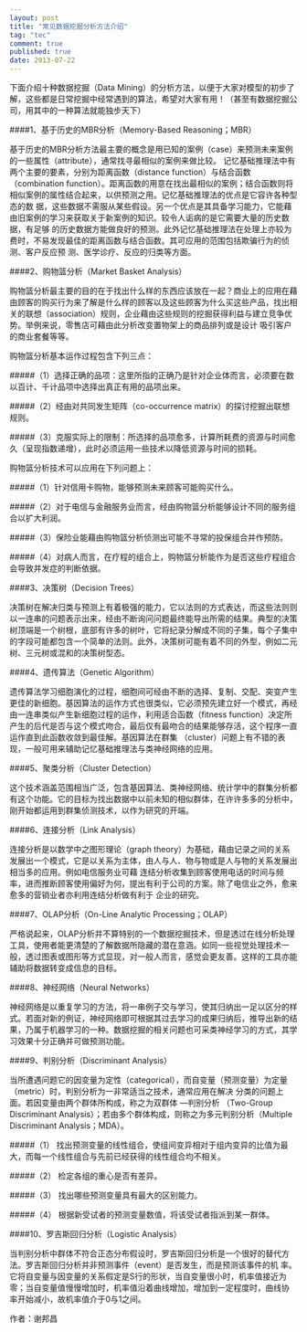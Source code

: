 ```yaml
---
layout: post
title: "常见数据挖掘分析方法介绍"
tag: "tec"
comment: true
published: true
date: 2013-07-22
---
```


下面介绍十种数据挖掘（Data Mining）的分析方法，以便于大家对模型的初步了解，这些都是日常挖掘中经常遇到的算法，希望对大家有用！（甚至有数据挖掘公司，用其中的一种算法就能独步天下）

####1、基于历史的MBR分析（Memory-Based Reasoning；MBR）

基于历史的MBR分析方法最主要的概念是用已知的案例（case）来预测未来案例的一些属性（attribute），通常找寻最相似的案例来做比较。
记忆基础推理法中有两个主要的要素，分别为距离函数（distance function）与结合函数（combination function）。距离函数的用意在找出最相似的案例；结合函数则将相似案例的属性结合起来，以供预测之用。记忆基础推理法的优点是它容许各种型态的数 据，这些数据不需服从某些假设。另一个优点是其具备学习能力，它能藉由旧案例的学习来获取关于新案例的知识。较令人诟病的是它需要大量的历史数据，有足够 的历史数据方能做良好的预测。此外记忆基础推理法在处理上亦较为费时，不易发现最佳的距离函数与结合函数。其可应用的范围包括欺骗行为的侦测、客户反应预 测、医学诊疗、反应的归类等方面。

####2、购物篮分析（Market Basket Analysis）

购物篮分析最主要的目的在于找出什么样的东西应该放在一起？商业上的应用在藉由顾客的购买行为来了解是什么样的顾客以及这些顾客为什么买这些产品，找出相 关的联想（association）规则，企业藉由这些规则的挖掘获得利益与建立竞争优势。举例来说，零售店可藉由此分析改变置物架上的商品排列或是设计 吸引客户的商业套餐等等。

购物篮分析基本运作过程包含下列三点：

#####（1）选择正确的品项：这里所指的正确乃是针对企业体而言，必须要在数以百计、千计品项中选择出真正有用的品项出来。

#####（2）经由对共同发生矩阵（co-occurrence matrix）的探讨挖掘出联想规则。

#####（3）克服实际上的限制：所选择的品项愈多，计算所耗费的资源与时间愈久（呈现指数递增），此时必须运用一些技术以降低资源与时间的损耗。

购物篮分析技术可以应用在下列问题上：

#####（1）针对信用卡购物，能够预测未来顾客可能购买什么。

#####（2）对于电信与金融服务业而言，经由购物篮分析能够设计不同的服务组合以扩大利润。

#####（3）保险业能藉由购物篮分析侦测出可能不寻常的投保组合并作预防。

#####（4）对病人而言，在疗程的组合上，购物篮分析能作为是否这些疗程组合会导致并发症的判断依据。

####3、决策树（Decision Trees）

决策树在解决归类与预测上有着极强的能力，它以法则的方式表达，而这些法则则以一连串的问题表示出来，经由不断询问问题最终能导出所需的结果。典型的决策 树顶端是一个树根，底部有许多的树叶，它将纪录分解成不同的子集，每个子集中的字段可能都包含一个简单的法则。此外，决策树可能有着不同的外型，例如二元 树、三元树或混和的决策树型态。

####4、遗传算法（Genetic Algorithm）

遗传算法学习细胞演化的过程，细胞间可经由不断的选择、复制、交配、突变产生更佳的新细胞。基因算法的运作方式也很类似，它必须预先建立好一个模式，再经 由一连串类似产生新细胞过程的运作，利用适合函数（fitness function）决定所产生的后代是否与这个模式吻合，最后仅有最吻合的结果能够存活，这个程序一直运作直到此函数收敛到最佳解。基因算法在群集 （cluster）问题上有不错的表现，一般可用来辅助记忆基础推理法与类神经网络的应用。

####5、聚类分析（Cluster Detection）

这个技术涵盖范围相当广泛，包含基因算法、类神经网络、统计学中的群集分析都有这个功能。它的目标为找出数据中以前未知的相似群体，在许许多多的分析中，刚开始都运用到群集侦测技术，以作为研究的开端。

####6、连接分析（Link Analysis）

连接分析是以数学中之图形理论（graph theory）为基础，藉由记录之间的关系发展出一个模式，它是以关系为主体，由人与人、物与物或是人与物的关系发展出相当多的应用。例如电信服务业可藉 连结分析收集到顾客使用电话的时间与频率，进而推断顾客使用偏好为何，提出有利于公司的方案。除了电信业之外，愈来愈多的营销业者亦利用连结分析做有利于 企业的研究。

####7、OLAP分析（On-Line Analytic Processing；OLAP）

严格说起来，OLAP分析并不算特别的一个数据挖掘技术，但是透过在线分析处理工具，使用者能更清楚的了解数据所隐藏的潜在意涵。如同一些视觉处理技术一般，透过图表或图形等方式显现，对一般人而言，感觉会更友善。这样的工具亦能辅助将数据转变成信息的目标。

####8、神经网络（Neural Networks）

神经网络是以重复学习的方法，将一串例子交与学习，使其归纳出一足以区分的样式。若面对新的例证，神经网络即可根据其过去学习的成果归纳后，推导出新的结果，乃属于机器学习的一种。数据挖掘的相关问题也可采类神经学习的方式，其学习效果十分正确并可做预测功能。

####9、判别分析（Discriminant Analysis）

当所遭遇问题它的因变量为定性（categorical），而自变量（预测变量）为定量（metric）时，判别分析为一非常适当之技术，通常应用在解决 分类的问题上面。若因变量由两个群体所构成，称之为双群体 —判别分析 （Two-Group Discriminant Analysis）；若由多个群体构成，则称之为多元判别分析（Multiple Discriminant Analysis；MDA）。

#####（1） 找出预测变量的线性组合，使组间变异相对于组内变异的比值为最大，而每一个线性组合与先前已经获得的线性组合均不相关。

#####（2） 检定各组的重心是否有差异。

#####（3） 找出哪些预测变量具有最大的区别能力。

#####（4） 根据新受试者的预测变量数值，将该受试者指派到某一群体。

####10、罗吉斯回归分析（Logistic Analysis）

当判别分析中群体不符合正态分布假设时，罗吉斯回归分析是一个很好的替代方法。罗吉斯回归分析并非预测事件（event）是否发生，而是预测该事件的机 率。它将自变量与因变量的关系假定是S行的形状，当自变量很小时，机率值接近为零；当自变量值慢慢增加时，机率值沿着曲线增加，增加到一定程度时，曲线协 率开始减小，故机率值介于0与1之间。

作者：谢邦昌